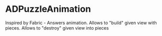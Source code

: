 # ADPuzzleAnimation
Inspired by Fabric - Answers animation. Allows to "build" given view with pieces. Allows to "destroy" given view into pieces
